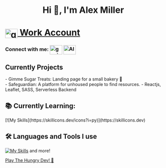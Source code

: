 <h1 align="center">Hi 👋, I'm Alex Miller</h1>
<h1><a href="https://github.com/alexezpt" target="blank"><img align="center" src="https://raw.githubusercontent.com/rahuldkjain/github-profile-readme-generator/master/src/images/icons/Social/github.svg" alt="gunjan1909" height="30" width="40" />  Work Account </a></h1>

<h3 align="left">Connect with me:
<a href="https://www.instagram.com/alexannmill/" target="blank"><img align="center" src="https://raw.githubusercontent.com/rahuldkjain/github-profile-readme-generator/master/src/images/icons/Social/instagram.svg" alt="gunjan.ab" height="30" width="40" /></a>
<a href="https://www.linkedin.com/in/alexannmill/" target="blank"><img align="center" src="https://raw.githubusercontent.com/rahuldkjain/github-profile-readme-generator/master/src/images/icons/Social/linked-in-alt.svg" alt="Alex Miler" height="30" width="40" /></a>
</h3>

  <h2><b> Currently Projects</b></h2>
  - Gimme Sugar Treats: Landing page for a small bakery 🧁
  </br>
  - Safeguardian: A platform for unhoused people to find resources. - Reactjs, Leaflet, SASS, Serverless Backend

<h2><b>📚 Currently Learning: </b></h2> 
[![My Skills](https://skillicons.dev/icons?i=py)](https://skillicons.dev) 
<h2><b>🛠 Languages and Tools I use </b></h2>

[![My Skills](https://skillicons.dev/icons?i=js,html,css,ts,react,nodejs,docker,jest,jquery,postgres,mysql,ruby,vscode,tailwind,express)](https://skillicons.dev) and more!



<a href="https://the-hungry-dev.netlify.app/" >Play The Hungry Dev! 🐍</a>
